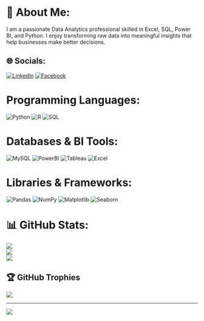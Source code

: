 # 💫 About Me:
I am a passionate Data Analytics professional skilled in Excel, SQL, Power BI, and Python. I enjoy transforming raw data into meaningful insights that help businesses make better decisions.


## 🌐 Socials:
[![LinkedIn](https://img.shields.io/badge/LinkedIn-%230077B5.svg?logo=linkedin&logoColor=white)](https://linkedin.com/in/www.linkedin.com/in/the-rakesh-roy) 
[![Facebook](https://img.shields.io/badge/Facebook-%230077B5.svg?logo=facebook&logoColor=white)](https://facebook.com/in/www.facebook.com/in/) 



#  Programming Languages:
![Python](https://img.shields.io/badge/python-3670A0?style=for-the-badge&logo=python&logoColor=ffdd54) 
![R](https://img.shields.io/badge/R-276DC3?style=for-the-badge&logo=r&logoColor=white)
![SQL](https://img.shields.io/badge/SQL-CC2927?style=for-the-badge&logo=microsoft-sql-server&logoColor=white)

#  Databases & BI Tools:
![MySQL](https://img.io/badge/MySQL-4479A1?style=for-the-badge&logo=mysql&logoColor=white)
![PowerBI](https://img.shields.io/badge/Power_BI-F2C811?style=for-the-badge&logo=powerbi&logoColor=black)
![Tableau](https://img.shields.io/badge/Tableau-E97627?style=for-the-badge&logo=tableau&logoColor=white)
![Excel](https://img.shields.io/badge/Excel-217346?style=for-the-badge&logo=microsoft-excel&logoColor=white)

#  Libraries & Frameworks:
![Pandas](https://img.shields.io/badge/pandas-%23150458.svg?style=for-the-badge&logo=pandas&logoColor=white)
![NumPy](https://img.shields.io/badge/numpy-%23013243.svg?style=for-the-badge&logo=numpy&logoColor=white) 
![Matplotlib](https://img.shields.io/badge/Matplotlib-11557C?style=for-the-badge&logo=python&logoColor=white)
![Seaborn](https://img.shields.io/badge/Seaborn-4C72B0?style=for-the-badge)

# 📊 GitHub Stats:
![](https://github-readme-stats.vercel.app/api?username=the-rakeshroy&theme=dark&hide_border=false&include_all_commits=false&count_private=false)<br/>
![](https://nirzak-streak-stats.vercel.app/?user=the-rakeshroy&theme=dark&hide_border=false)<br/>
![](https://github-readme-stats.vercel.app/api/top-langs/?username=the-rakeshroy&theme=dark&hide_border=false&include_all_commits=false&count_private=false&layout=compact)

## 🏆 GitHub Trophies
![](https://github-profile-trophy.vercel.app/?username=the-rakeshroy&theme=radical&no-frame=false&no-bg=true&margin-w=4)

---
[![](https://visitcount.itsvg.in/api?id=the-rakeshroy&icon=0&color=0)](https://visitcount.itsvg.in)

<!-- Proudly created with GPRM ( https://gprm.itsvg.in ) -->
